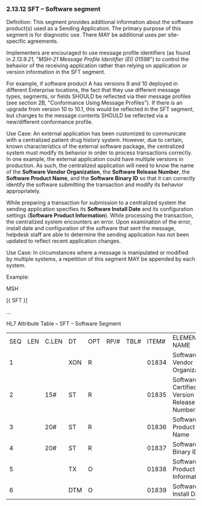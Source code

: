 ### 2.13.12 SFT – Software segment

Definition: This segment provides additional information about the software product(s) used as a Sending Application. The primary purpose of this segment is for diagnostic use. There MAY be additional uses per site-specific agreements.

Implementers are encouraged to use message profile identifiers (as found in _2.13.9.21_, "_MSH-21 Message Profile Identifier (EI) 01598_") to control the behavior of the receiving application rather than relying on application or version information in the SFT segment.

For example, if software product A has versions 9 and 10 deployed in different Enterprise locations, the fact that they use different message types, segments, or fields SHOULD be reflected via their message profiles (see section 2B, "Conformance Using Message Profiles"). If there is an upgrade from version 10 to 10.1, this would be reflected in the SFT segment, but changes to the message contents SHOULD be reflected via a new/different conformance profile.

Use Case: An external application has been customized to communicate with a centralized patient drug history system. However, due to certain, known characteristics of the external software package, the centralized system must modify its behavior in order to process transactions correctly. In one example, the external application could have multiple versions in production. As such, the centralized application will need to know the name of the **Software Vendor Organization**, the **Software Release Number**, the **Software Product Name**, and the **Software Binary ID** so that it can correctly identify the software submitting the transaction and modify its behavior appropriately.

While preparing a transaction for submission to a centralized system the sending application specifies its **Software Install Date** and its configuration settings (**Software Product Information**). While processing the transaction, the centralized system encounters an error. Upon examination of the error, install date and configuration of the software that sent the message, helpdesk staff are able to determine the sending application has not been updated to reflect recent application changes.

Use Case: In circumstances where a message is manipulated or modified by multiple systems, a repetition of this segment MAY be appended by each system.

Example:

MSH

[\{ SFT }]

...

HL7 Attribute Table – SFT – Software Segment

|     |     |     |     |     |     |     |     |     |
| --- | --- | --- | --- | --- | --- | --- | --- | --- |
| SEQ | LEN | C.LEN | DT | OPT | RP/# | TBL# | ITEM# | ELEMENT NAME |
| 1 |  |  | XON | R |  |  | 01834 | Software Vendor Organization |
| 2 |  | 15# | ST | R |  |  | 01835 | Software Certified Version or Release Number |
| 3 |  | 20# | ST | R |  |  | 01836 | Software Product Name |
| 4 |  | 20# | ST | R |  |  | 01837 | Software Binary ID |
| 5 |  |  | TX | O |  |  | 01838 | Software Product Information |
| 6 |  |  | DTM | O |  |  | 01839 | Software Install Date |
